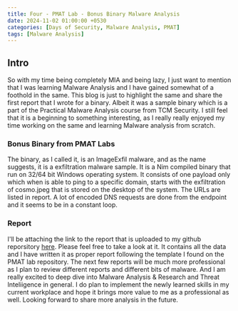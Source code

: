 ```yaml
---
title: Four - PMAT Lab - Bonus Binary Malware Analysis
date: 2024-11-02 01:00:00 +0530
categories: [Days of Security, Malware Analysis, PMAT]
tags: [Malware Analysis]
---
```


## Intro
So with my time being completely MIA and being lazy, I just want to mention that I was learning Malware Analysis and I have gained somewhat of a foothold in the same. This blog is just to highlight the same and share the first report that I wrote for a binary. Albeit it was a sample binary which is a part of the Practical Malware Analysis course from TCM Security. I still feel that it is a beginning to something interesting, as I really really enjoyed my time working on the same and learning Malware analysis from scratch. 

### Bonus Binary from PMAT Labs

The binary, as I called it, is an ImageExfil malware, and as the name suggests, it is a exfiltration malware sample. It is a Nim compiled binary that run on 32/64 bit Windows operating system. It consists of one payload only which when is able to ping to a specific domain, starts with the exfiltration of cosmo.jpeg that is stored on the desktop of the system. The URLs are listed in report. A lot of encoded DNS requests are done from the endpoint and it seems to be in a constant loop.

### Report 

I'll be attaching the link to the report that is uploaded to my github reporsitory [here](https://github.com/ra2302/ra2302.github.io/blob/main/assets/pmat-bonus-binary/ImageExfil_Report.pdf). Please feel free to take a look at it. It contains all the data and I have written it as proper report following the template I found on the PMAT lab repository. 
The next few reports will be much more professional as I plan to review different reports and different bits of malware. And I am really excited to deep dive into Malware Analysis & Research and Threat Inteliigence in general. 
I do plan to implement the newly learned skills in my current workplace and hope it brings more value to me as a professional as well.
Looking forward to share more analysis in the future.
